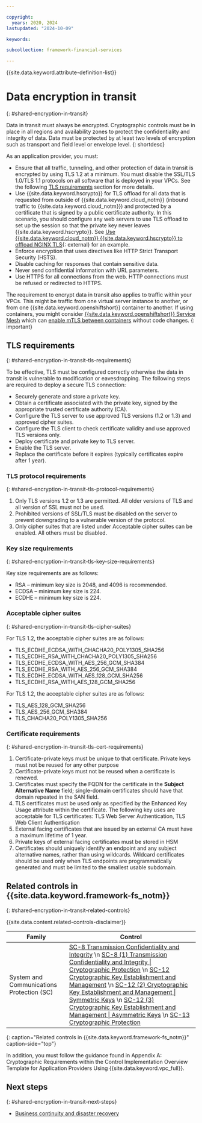 ```yaml
---

copyright:
  years: 2020, 2024
lastupdated: "2024-10-09"

keywords: 

subcollection: framework-financial-services

---
```


{{site.data.keyword.attribute-definition-list}}

# Data encryption in transit
{: #shared-encryption-in-transit}

Data in transit must always be encrypted. Cryptographic controls must be in place in all regions and availability zones to protect the confidentiality and integrity of data. Data must be protected by at least two levels of encryption such as transport and field level or envelope level.
{: shortdesc}

As an application provider, you must:

* Ensure that all traffic, tunneling, and other protection of data in transit is encrypted by using TLS 1.2 at a minimum. You must disable the SSL/TLS 1.0/TLS 1.1 protocols on all software that is deployed in your VPCs. See the following [TLS requirements](#vpc-architecture-encryption-in-transit-tls-requirements) section for more details.
* Use {{site.data.keyword.hscrypto}} for TLS offload for all data that is requested from outside of {{site.data.keyword.cloud_notm}} (inbound traffic to {{site.data.keyword.cloud_notm}}) and protected by a certificate that is signed by a public certificate authority. In this scenario, you should configure any web servers to use TLS offload to set up the session so that the private key never leaves {{site.data.keyword.hscrypto}}. See [Use {{site.data.keyword.cloud_notm}} {{site.data.keyword.hscrypto}} to offload NGINX TLS](https://developer.ibm.com/tutorials/use-hyper-protect-crypto-services-to-offload-nginx-tls/){: external} for an example.
* Enforce encryption that uses directives like HTTP Strict Transport Security (HSTS).
* Disable caching for responses that contain sensitive data.
* Never send confidential information with URL parameters.
* Use HTTPS for all connections from the web. HTTP connections must be refused or redirected to HTTPS.

 The requirement to encrypt data in transit also applies to traffic within your VPCs. This might be traffic from one virtual server instance to another, or from one {{site.data.keyword.openshiftshort}} container to another. If using containers, you might consider [{{site.data.keyword.openshiftshort}} Service Mesh](/docs/solution-tutorials?topic=solution-tutorials-openshift-service-mesh) which can [enable mTLS between containers](/docs/solution-tutorials?topic=solution-tutorials-openshift-service-mesh#openshift-service-mesh-secure_services) without code changes.
{: important}

## TLS requirements
{: #shared-encryption-in-transit-tls-requirements}

To be effective, TLS must be configured correctly otherwise the data in transit is vulnerable to modification or eavesdropping. The following steps are required to deploy a secure TLS connection:

* Securely generate and store a private key.
* Obtain a certificate associated with the private key, signed by the appropriate trusted certificate authority (CA).
* Configure the TLS server to use approved TLS versions (1.2 or 1.3) and approved cipher suites.
* Configure the TLS client to check certificate validity and use approved TLS versions only.
* Deploy certificate and private key to TLS server.
* Enable the TLS server.
* Replace the certificate before it expires (typically certificates expire after 1 year).

### TLS protocol requirements
{: #shared-encryption-in-transit-tls-protocol-requirements}

1. Only TLS versions 1.2 or 1.3 are permitted. All older versions of TLS and all version of SSL must not be used.
2. Prohibited versions of SSL/TLS must be disabled on the server to prevent downgrading to a vulnerable version of the protocol.
3. Only cipher suites that are listed under Acceptable cipher suites can be enabled. All others must be disabled.

### Key size requirements
{: #shared-encryption-in-transit-tls-key-size-requirements}

Key size requirements are as follows:

* RSA – minimum key size is 2048, and 4096 is recommended.
* ECDSA – minimum key size is 224.
* ECDHE – minimum key size is 224.

### Acceptable cipher suites
{: #shared-encryption-in-transit-tls-cipher-suites}

For TLS 1.2, the acceptable cipher suites are as follows:

* TLS_ECDHE_ECDSA_WITH_CHACHA20_POLY1305_SHA256
* TLS_ECDHE_RSA_WITH_CHACHA20_POLY1305_SHA256
* TLS_ECDHE_ECDSA_WITH_AES_256_GCM_SHA384
* TLS_ECDHE_RSA_WITH_AES_256_GCM_SHA384
* TLS_ECDHE_ECDSA_WITH_AES_128_GCM_SHA256
* TLS_ECDHE_RSA_WITH_AES_128_GCM_SHA256

For TLS 1.2, the acceptable cipher suites are as follows:

* TLS_AES_128_GCM_SHA256
* TLS_AES_256_GCM_SHA384
* TLS_CHACHA20_POLY1305_SHA256

### Certificate requirements
{: #shared-encryption-in-transit-tls-cert-requirements}

1. Certificate-private keys must be unique to that certificate. Private keys must not be reused for any other purpose
2. Certificate-private keys must not be reused when a certificate is renewed.
3. Certificates must specify the FQDN for the certificate in the **Subject Alternative Name** field; single-domain certificates should have that domain repeated in the SAN field.
4. TLS certificates must be used only as specified by the Enhanced Key Usage attribute within the certificate. The following key uses are acceptable for TLS certificates: TLS Web Server Authentication, TLS Web Client Authentication
5. External facing certificates that are issued by an external CA must have a maximum lifetime of 1 year.
6. Private keys of external facing certificates must be stored in HSM
7. Certificates should uniquely identify an endpoint and any subject alternative names, rather than using wildcards. Wildcard certificates should be used only when TLS endpoints are programmatically generated and must be limited to the smallest usable subdomain.

## Related controls in {{site.data.keyword.framework-fs_notm}}
{: #shared-encryption-in-transit-related-controls}

{{site.data.content.related-controls-disclaimer}}

| Family              | Control                                           |
|---------------------|---------------------------------------------------|
| System and Communications Protection (SC) | [SC-8 Transmission Confidentiality and Integrity](/docs/framework-financial-services-controls?topic=framework-financial-services-controls-sc-8) \n [SC-8 (1) Transmission Confidentiality and Integrity &#124; Cryptographic Protection](/docs/framework-financial-services-controls?topic=framework-financial-services-controls-sc-8.1) \n [SC-12 Cryptographic Key Establishment and Management](/docs/framework-financial-services-controls?topic=framework-financial-services-controls-sc-12) \n [SC-12 (2) Cryptographic Key Establishment and Management &#124; Symmetric Keys](/docs/framework-financial-services-controls?topic=framework-financial-services-controls-sc-12.2) \n [SC-12 (3) Cryptographic Key Establishment and Management &#124; Asymmetric Keys](/docs/framework-financial-services-controls?topic=framework-financial-services-controls-sc-12.3) \n [SC-13 Cryptographic Protection](/docs/framework-financial-services-controls?topic=framework-financial-services-controls-sc-13)  |
{: caption="Related controls in {{site.data.keyword.framework-fs_notm}}" caption-side="top"}

In addition, you must follow the guidance found in Appendix A: Cryptographic Requirements within the Control Implementation Overview Template for Application Providers Using {{site.data.keyword.vpc_full}}.

## Next steps
{: #shared-encryption-in-transit-next-steps}

* [Business continuity and disaster recovery](/docs/framework-financial-services?topic=framework-financial-services-shared-bcdr)
